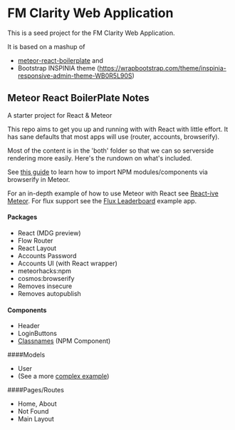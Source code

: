 # FM Clarity Web Application

This is a seed project for the FM Clarity Web Application.

It is based on a mashup of 
* [meteor-react-boilerplate](https://github.com/AdamBrodzinski/meteor-react-boilerplate) and
* Bootstrap INSPINIA theme (https://wrapbootstrap.com/theme/inspinia-responsive-admin-theme-WB0R5L90S)

## Meteor React BoilerPlate Notes

A starter project for React &amp; Meteor

This repo aims to get you up and running with with React with little effort. It has sane defaults that 
most apps will use (router, accounts, browserify).

Most of the content is in the 'both' folder so that we can so serverside rendering more easily. Here's the 
rundown on what's included.

See [this guide](http://react-in-meteor.readthedocs.org/en/latest/client-npm/) to learn how to import NPM modules/components via browserify in Meteor.

For an in-depth example of how to use Meteor with React see 
[React-ive Meteor](https://github.com/AdamBrodzinski/react-ive-meteor). For flux support see the [Flux Leaderboard](https://github.com/AdamBrodzinski/meteor-flux-leaderboard) example app.

#### Packages

- React (MDG preview)
- Flow Router
- React Layout
- Accounts Password
- Accounts UI (with React wrapper)
- meteorhacks:npm
- cosmos:browserify
- Removes insecure
- Removes autopublish

#### Components

- Header
- LoginButtons
- [Classnames](https://github.com/JedWatson/classnames) (NPM Component)

####Models
- User
- (See a more [complex example](https://github.com/AdamBrodzinski/react-ive-meteor/blob/master/both/models/post.js))

####Pages/Routes

- Home, About
- Not Found
- Main Layout
